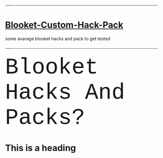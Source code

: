 -–---------------------------------------------------------------------------

# <h1>[Blooket-Custom-Hack-Pack](#)</h1>

some avarage blooket hacks and pack to get tested

-–---------------------------------------------------------------------------



<p><span style="font-family:courier new,courier,monospace;"><span style="font-size:72px;">Blooket Hacks And Packs?</span></span></p>

<h1>This is a heading</h1>
